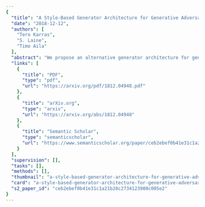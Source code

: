 ```yaml
---
{
  "title": "A Style-Based Generator Architecture for Generative Adversarial Networks",
  "date": "2018-12-12",
  "authors": [
    "Tero Karras",
    "S. Laine",
    "Timo Aila"
  ],
  "abstract": "We propose an alternative generator architecture for generative adversarial networks, borrowing from style transfer literature. The new architecture leads to an automatically learned, unsupervised separation of high-level attributes (e.g., pose and identity when trained on human faces) and stochastic variation in the generated images (e.g., freckles, hair), and it enables intuitive, scale-specific control of the synthesis. The new generator improves the state-of-the-art in terms of traditional distribution quality metrics, leads to demonstrably better interpolation properties, and also better disentangles the latent factors of variation. To quantify interpolation quality and disentanglement, we propose two new, automated methods that are applicable to any generator architecture. Finally, we introduce a new, highly varied and high-quality dataset of human faces.",
  "links": [
    {
      "title": "PDF",
      "type": "pdf",
      "url": "https://arxiv.org/pdf/1812.04948.pdf"
    },
    {
      "title": "arXiv.org",
      "type": "arxiv",
      "url": "https://arxiv.org/abs/1812.04948"
    },
    {
      "title": "Semantic Scholar",
      "type": "semanticscholar",
      "url": "https://www.semanticscholar.org/paper/ceb2ebef0b41e31c1a21b28c2734123900c005e2"
    }
  ],
  "supervision": [],
  "tasks": [],
  "methods": [],
  "thumbnail": "a-style-based-generator-architecture-for-generative-adversarial-networks-thumb.jpg",
  "card": "a-style-based-generator-architecture-for-generative-adversarial-networks-card.jpg",
  "s2_paper_id": "ceb2ebef0b41e31c1a21b28c2734123900c005e2"
}
---
```


